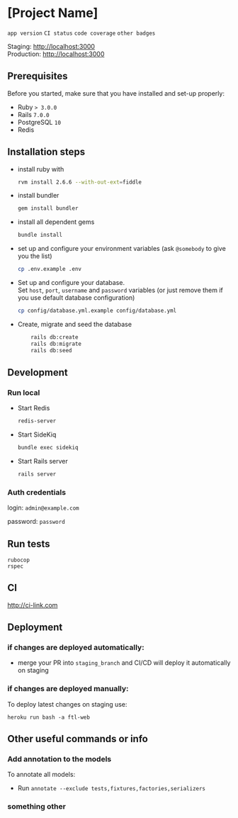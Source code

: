 # [Project Name]

`app version` `CI status` `code coverage` `other badges`

Staging: [http://localhost:3000](http://localhost:3000) \
Production: [http://localhost:3000](http://localhost:3000)

## Prerequisites

Before you started, make sure that you have installed and set-up properly:

- Ruby `> 3.0.0`
- Rails `7.0.0`
- PostgreSQL `10`
- Redis

## Installation steps

- install ruby with
  ```sh
  rvm install 2.6.6 --with-out-ext=fiddle
  ```
- install bundler
  ```sh
  gem install bundler
  ```
- install all dependent gems
  ```sh
  bundle install
  ```
- set up and configure your environment variables (ask `@somebody` to give you the list)
  ```sh
  cp .env.example .env
  ```
- Set up and configure your database. \
  Set `host`, `port`, `username` and `password` variables (or just remove them if you use default database configuration)
  ```sh
  cp config/database.yml.example config/database.yml
  ```

- Create, migrate and seed the database
  ```sh
      rails db:create
      rails db:migrate
      rails db:seed
  ```

## Development

### Run local

- Start Redis
  ```sh
  redis-server
  ```

- Start SideKiq
  ```sh
  bundle exec sidekiq
  ```

- Start Rails server
  ```sh
  rails server
  ```

### Auth credentials
login: `admin@example.com`

password: `password`

## Run tests
```
rubocop
rspec
```

## CI
http://ci-link.com

## Deployment

### if changes are deployed automatically:

- merge your PR into `staging_branch` and CI/CD will deploy it automatically on staging

### if changes are deployed manually:
To deploy latest changes on staging use:
```
heroku run bash -a ftl-web
```

## Other useful commands or info

### Add annotation to the models

To annotate all models:
- Run ```annotate --exclude tests,fixtures,factories,serializers```

### something other
